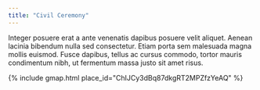 ```yaml
---
title: "Civil Ceremony"
---
```


Integer posuere erat a ante venenatis dapibus posuere velit aliquet. Aenean lacinia bibendum nulla sed consectetur. Etiam porta sem malesuada magna mollis euismod. Fusce dapibus, tellus ac cursus commodo, tortor mauris condimentum nibh, ut fermentum massa justo sit amet risus.

{% include gmap.html place_id="ChIJCy3dBq87dkgRT2MPZfzYeAQ" %}